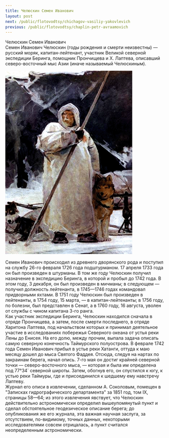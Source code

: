 ```yaml
---
title: Челюскин Семен Иванович
layout: post
next: /public/flotovodtsy/chichagov-vasiliy-yakovlevich
previous: /public/flotovodtsy/chaplin-petr-avraamovich
---
```


Челюскин Семен Иванович  
Семен Иванович Челюскин (годы рождения и смерти неизвестны) — русский моряк, капитан-лейтенант, участник Великой северной экспедиции Беринга, помощник Прончищева и Х. Лаптева, описавший северо-восточный мыс Азии (иначе называемый Челюскиным).  
  

![](/assets/img/Cheluskin.gif)  

  
Семен Иванович происходил из древнего дворянского рода и поступил на службу 26-го февраля 1726 года подштурманом. 17 апреля 1733 года он был произведен в штурманы. В том же году Челюскин получил назначение в экспедицию Беринга, в которой и пробыл до 1742 года. В этом году, 3 декабря, он был произведен в мичманы; в следующем — получил должность лейтенанта, в 1745—1746 годах командовал придворными яхтами. В 1751 году Челюскин был произведен в лейтенанты, в 1754 году, 15 марта, — в капитан-лейтенанты; в 1756 году, по болезни, был представлен в Сенат, а в 1760 году, 16 августа, уволен от службы с чином капитана 3-го ранга.  
Как участник экспедиции Беринга, Челюскин находился сначала в отряде Прончищева, а затем, после смерти последнего, в отряде Харитона Лаптева, под начальством которых и принимал деятельное участие в исследованиях побережья Северного океана от устья реки Лены до Енисея. На его долю, между прочим, выпала задача описать самую северную конечность Таймурского полуострова. В феврале 1742 года Семен Иванович прибыл в устье реки Хатанги, оттуда к маю месяцу дошел до мыса Святого Фаддея. Отсюда, следуя на нартах по закраинам берега, начал опись. 7-го мая он достиг крайней северной точки — северо-восточного мыса, — которая и была им определена под 77°34` северной широты. Затем, обогнув его, он спустился к югу, к устью реки Таймуры, где и присоединился к шедшему ему навстречу Лаптеву.   
Журнал его описи в извлечении, сделанном А. Соколовым, помещен в "Записках гидрографического департамента" за 1851 год, том IX, страницы 58—64; из этого извлечения явствует, что Челюскин действительно астрономически определил вышеупомянутый пункт и сделал обстоятельное геодезическое описание берега; до опубликования же его журнала, эта важная научная заслуга, за отсутствием, по-видимому, точных данных, некоторыми исследователями совсем отрицалась, а пункт считался неопределенным астрономически.